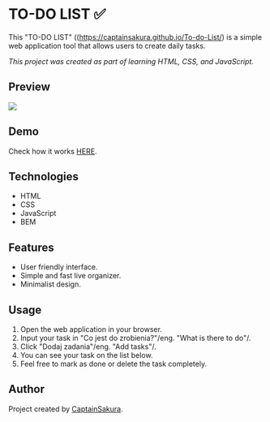 # TO-DO LIST ✅

This "TO-DO LIST" ((https://captainsakura.github.io/To-do-List/) is a simple web application tool that allows users to create daily tasks.

*This project was created as part of learning HTML, CSS, and JavaScript.*

## Preview
![](https://github.com/user-attachments/assets/a3a7ebca-ae6d-497e-8c12-33aac6c5f856)


## Demo
Check how it works [HERE](https://captainsakura.github.io/To-do-List/).

## Technologies
- HTML
- CSS
- JavaScript
- BEM

## Features
- User friendly interface.
- Simple and fast live organizer.
- Minimalist design.


## Usage
1. Open the web application in your browser.
2. Input your task in "Co jest do zrobienia?"/eng. "What is there to do"/.
3. Click "Dodaj zadania"/eng. "Add tasks"/.
4. You can see your task on the list below.
5. Feel free to mark as done or delete the task completely. 

## Author
Project created by [CaptainSakura](https://github.com/CaptainSakura).


